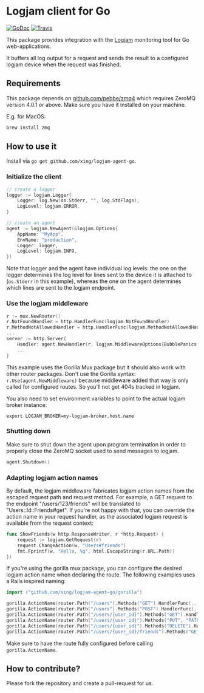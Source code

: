 # Logjam client for Go

[![GoDoc](https://godoc.org/github.com/xing/logjam-agent-go?status.svg)](https://godoc.org/github.com/xing/logjam-agent-go)
[![Travis](https://travis-ci.org/xing/logjam-agent-go.svg?branch=master)](https://travis-ci.org/github/xing/logjam-agent-go)

This package provides integration with the [Logjam](https://github.com/skaes/logjam_core)
monitoring tool for Go web-applications.

It buffers all log output for a request and sends the result to a configured logjam device
when the request was finished.


## Requirements
This package depends on [github.com/pebbe/zmq4](https://github.com/pebbe/zmq4) which
requires ZeroMQ version 4.0.1 or above. Make sure you have it installed on your machine.

E.g. for MacOS:
```bash
brew install zmq
```

## How to use it
Install via `go get github.com/xing/logjam-agent-go`.

### Initialize the client

```go
// create a logger
logger := logjam.Logger{
	Logger: log.New(os.Stderr, "", log.StdFlags),
	LogLevel: logjam.ERROR,
}

// create an agent
agent := logjam.NewAgent(&logjam.Options{
	AppName: "MyApp",
	EnvName: "production",
	Logger: logger,
	LogLevel: logjam.INFO,
})
```

Note that logger and the agent have individual log levels: the one on the logger
determines the log level for lines sent to the device it is attached to (`os.Stderr` in
this example), whereas the one on the agent determines which lines are sent to the logjam
endpoint.

### Use the logjam middleware

```go
r := mux.NewRouter()
r.NotFoundHandler = http.HandlerFunc(logjam.NotFoundHandler)
r.MethodNotAllowedHandler = http.HandlerFunc(logjam.MethodNotAllowedHandler)
...
server := http.Server{
	Handler: agent.NewHandler(r, logjam.MiddlewareOptions{BubblePanics: false})
	...
}
```

This example uses the Gorilla Mux package but it should also work with other router
packages. Don't use the Gorilla syntax: `r.Use(agent.NewMiddleware)` because middleware
added that way is only called for configured routes. So you'll not get 404s tracked
in logjam.

You also need to set environment variables to point to the actual logjam broker instance:

`export LOGJAM_BROKER=my-logjam-broker.host.name`

### Shutting down

Make sure to shut down the agent upon program termination in order to properly close the
ZeroMQ socket used to send messages to logjam.

```go
agent.Shutdown()
```

### Adapting logjam action names

By default, the logjam middleware fabricates logjam action names from the escaped request
path and request method. For example, a GET request to the endpoint "/users/123/friends"
will be translated to "Users::Id::Friends#get". If you're not happy with that, you can
override the action name in your request handler, as the associated logjam request is
available from the request context:

```go
func ShowFriends(w http.ResponseWriter, r *http.Request) {
	request := logjam.GetRequest(r)
	request.ChangeAction(w, "Users#friends")
	fmt.Fprintf(w, "Hello, %q", html.EscapeString(r.URL.Path))
})
```

If you're using the gorilla mux package, you can configure the desired logjam action name
when declaring the route. The following examples uses a Rails inspired naming:

```go
import ("github.com/xing/logjam-agent-go/gorilla")

gorilla.ActionName(router.Path("/users").Methods("GET").HandlerFunc(...), "Users#index")
gorilla.ActionName(router.Path("/users").Methods("POST").HandlerFunc(...), "Users#create")
gorilla.ActionName(router.Path("/users/{user_id}").Methods("GET").HandlerFunc(...), "Users#show")
gorilla.ActionName(router.Path("/users/{user_id}").Methods("PUT", "PATCH").HandlerFunc(...), "Users#update")
gorilla.ActionName(router.Path("/users/{user_id}").Methods("DELETE").HandlerFunc(...), "Users#destroy")
gorilla.ActionName(router.Path("/users/{user_id}/friends").Methods("GET").HandlerFunc(...), "Users#friends")
```

Make sure to have the route fully configured before calling `gorilla.ActionName`.


## How to contribute?
Please fork the repository and create a pull-request for us.
